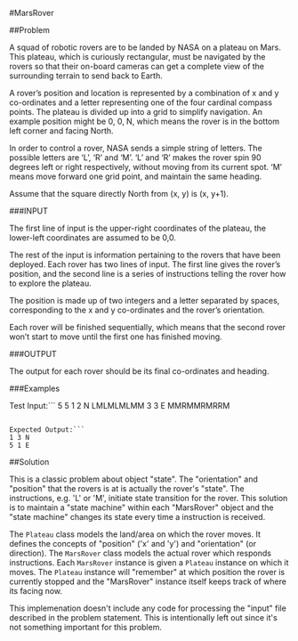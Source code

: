 #MarsRover

##Problem

A squad of robotic rovers are to be landed by NASA on a plateau on Mars. This plateau, which is curiously rectangular, must be navigated by the rovers so that their on-board cameras can get a complete view of the surrounding terrain to send back to Earth.

A rover’s position and location is represented by a combination of x and y co-ordinates and a letter representing one of the four cardinal compass points. The plateau is divided up into a grid to simplify navigation. An example position might be 0, 0, N, which means the rover is in the bottom left corner and facing North.

In order to control a rover, NASA sends a simple string of letters. The possible letters are ‘L’, ‘R’ and ‘M’. ‘L’ and ‘R’ makes the rover spin 90 degrees left or right respectively, without moving from its current spot. ‘M’ means move forward one grid point, and maintain the same heading.

Assume that the square directly North from (x, y) is (x, y+1).

###INPUT

The first line of input is the upper-right coordinates of the plateau, the lower-left coordinates are assumed to be 0,0.

The rest of the input is information pertaining to the rovers that have been deployed. Each rover has two lines of input. The first line gives the rover’s position, and the second line is a series of instructions telling the rover how to explore the plateau.

The position is made up of two integers and a letter separated by spaces, corresponding to the x and y co-ordinates and the rover’s orientation.

Each rover will be finished sequentially, which means that the second rover won’t start to move until the first one has finished moving.

###OUTPUT

The output for each rover should be its final co-ordinates and heading.

###Examples

Test Input:```
5 5
1 2 N
LMLMLMLMM
3 3 E
MMRMMRMRRM
```

Expected Output:```
1 3 N
5 1 E
```

##Solution

This is a classic problem about object "state". The "orientation" and "position" that the rovers is at is actually the rover's "state". The instructions, e.g. 'L' or 'M', initiate state transition for the rover. This solution is to maintain a "state machine" within each "MarsRover" object and the "state machine" changes its state every time a instruction is received. 

The `Plateau` class models the land/area on which the rover moves. It defines the concepts of "position" ('x' and 'y') and "orientation" (or direction). The `MarsRover` class models the actual rover which responds instructions. Each `MarsRover` instance is given a `Plateau` instance on which it moves. The `Plateau` instance will "remember" at which position the rover is currently stopped and the "MarsRover" instance itself keeps track of where its facing now.

This implemenation doesn't include any code for processing the "input" file described in the problem statement. This is intentionally left out since it's not something important for this problem.
